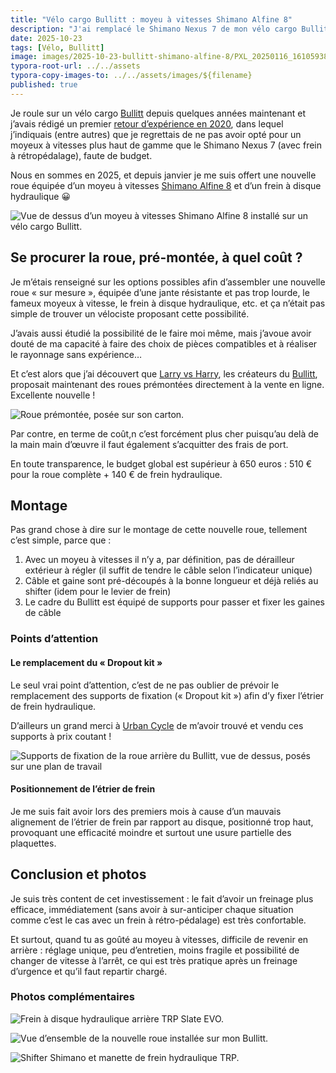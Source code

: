 ```yaml
---
title: "Vélo cargo Bullitt : moyeu à vitesses Shimano Alfine 8"
description: "J'ai remplacé le Shimano Nexus 7 de mon vélo cargo Bullitt par un Alfine 8."
date: 2025-10-23
tags: [Vélo, Bullitt]
image: images/2025-10-23-bullitt-shimano-alfine-8/PXL_20250116_161059380.jpg
typora-root-url: ../../assets
typora-copy-images-to: ../../assets/images/${filename}
published: true
---
```

Je roule sur un vélo cargo [Bullitt](/tags/bullitt) depuis quelques années maintenant et j’avais rédigé un premier [retour d’expérience en 2020](page:blog/velo-cargo-bullitt-partage-experience), dans lequel j’indiquais (entre autres) que je regrettais de ne pas avoir opté pour un moyeux à vitesses plus haut de gamme que le Shimano Nexus 7 (avec frein à rétropédalage), faute de budget.

Nous en sommes en 2025, et depuis janvier je me suis offert une nouvelle roue équipée d’un moyeu à vitesses [Shimano Alfine 8](https://bike.shimano.com/fr-FR/products/components/pdp.P-SG-S7001-8.html) et d’un frein à disque hydraulique 😀

![Vue de dessus d’un moyeu à vitesses Shimano Alfine 8 installé sur un vélo cargo Bullitt.](/images/2025-10-23-bullitt-shimano-alfine-8/PXL_20250116_161059380.jpg "Moyeu à vitesses Shimano Alfine 8 installé sur mon Bullitt")

<!--break-->

## Se procurer la roue, pré-montée, à quel coût ?

Je m’étais renseigné sur les options possibles afin d’assembler une nouvelle roue « sur mesure », équipée d’une jante résistante et pas trop lourde, le fameux moyeux à vitesse, le frein à disque hydraulique, etc. et ça n’était pas simple de trouver un vélociste proposant cette possibilité.

J’avais aussi étudié la possibilité de le faire moi même, mais j’avoue avoir douté de ma capacité à faire des choix de pièces compatibles et à réaliser le rayonnage sans expérience…

Et c’est alors que j’ai découvert que [Larry vs Harry](https://larryvsharry.com), les créateurs du [Bullitt](/tags/bullitt), proposait maintenant des roues prémontées directement à la vente en ligne. Excellente nouvelle !

![Roue prémontée, posée sur son carton.](/images/2025-10-23-bullitt-shimano-alfine-8/PXL_20250114_141425149.jpg "Roue prémontée, posée sur son carton")

Par contre, en terme de coût,n c’est forcément plus cher puisqu’au delà de la main main d’œuvre il faut également s’acquitter des frais de port.

En toute transparence, le budget global est supérieur à 650 euros : 510 € pour la roue complète + 140 € de frein hydraulique.

## Montage

Pas grand chose à dire sur le montage de cette nouvelle roue, tellement c’est simple, parce que :

1. Avec un moyeu à vitesses il n’y a, par définition, pas de dérailleur extérieur à régler (il suffit de tendre le câble selon l’indicateur unique)
2. Câble et gaine sont pré-découpés à la bonne longueur et déjà reliés au shifter (idem pour le levier de frein)
3. Le cadre du Bullitt est équipé de supports pour passer et fixer les gaines de câble

### Points d’attention

#### Le remplacement du « Dropout kit »

Le seul vrai point d’attention, c’est de ne pas oublier de prévoir le remplacement des supports de fixation (« Dropout kit ») afin d’y fixer l’étrier de frein hydraulique.

D’ailleurs un grand merci à [Urban Cycle](https://www.urbancycle.fr/velo-cargo-bullitt/) de m’avoir trouvé et vendu ces supports à prix coutant !

![Supports de fixation de la roue arrière du Bullitt, vue de dessus, posés sur une plan de travail](/images/2025-10-23-bullitt-shimano-alfine-8/PXL_20250115_112020542.jpg "Supports de fixation de la roue arrière du Bullitt")

#### Positionnement de l’étrier de frein

Je me suis fait avoir lors des premiers mois à cause d’un mauvais alignement de l’étrier de frein par rapport au disque, positionné trop haut, provoquant une efficacité moindre et surtout une usure partielle des plaquettes.

## Conclusion et photos

Je suis très content de cet investissement : le fait d’avoir un freinage plus efficace, immédiatement (sans avoir à sur-anticiper chaque situation comme c’est le cas avec un frein à rétro-pédalage) est très confortable.

Et surtout, quand tu as goûté au moyeu à vitesses, difficile de revenir en arrière : réglage unique, peu d’entretien, moins fragile et possibilité de changer de vitesse à l’arrêt, ce qui est très pratique après un freinage d’urgence et qu’il faut repartir chargé.

### Photos complémentaires

![Frein à disque hydraulique arrière TRP Slate EVO.](/images/2025-10-23-bullitt-shimano-alfine-8/PXL_20250116_161043807.jpg "Frein à disque hydraulique arrière TRP Slate EVO")

![Vue d’ensemble de la nouvelle roue installée sur mon Bullitt.](/images/2025-10-23-bullitt-shimano-alfine-8/PXL_20250116_161034814.jpg "Vue d’ensemble de la nouvelle roue installée sur mon Bullitt")

![Shifter Shimano et manette de frein hydraulique TRP.](/images/2025-10-23-bullitt-shimano-alfine-8/PXL_20250116_161106439.jpg "Shifter Shimano et manette de frein hydraulique TRP")

